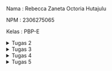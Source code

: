 Nama : Rebecca Zaneta Octoria Hutajulu

NPM : 2306275065

Kelas : PBP-E

<details> <summary>Tugas 2</summary>

# TUGAS 2

## 1. Implementasi Checklist Step-by-Step:

- **Buat Direktori Proyek**  
  Buat direktori proyek bernama `exotique` dan install dependencies termasuk Django.

- **Buat Proyek Django**  
  Jalankan perintah `django-admin startproject [nama_project]` untuk membuat proyek baru.

- **Buat Aplikasi**  
  Jalankan `python manage.py startapp main` untuk membuat aplikasi bernama `main`.

- **Konfigurasi Routing**  
  Di dalam direktori `main`, buat file `urls.py` dan tambahkan URL yang diinginkan.

- **Tambahkan Model**  
  Tambahkan model sesuai kebutuhan di `models.py` dan gunakan tipe data yang sesuai (seperti `CharField` atau `IntegerField`).

- **Migrasi Model**  
  Jalankan perintah `python manage.py makemigrations` dan `python manage.py migrate` untuk membuat dan menerapkan migrasi model.

- **Fungsi di `views.py`**  
  Buat fungsi di `views.py` yang mengembalikan template HTML yang menampilkan nama aplikasi serta nama dan kelas.

- **Hubungkan URL ke Views**  
  Buat routing di `urls.py` aplikasi `main` untuk menghubungkan URL dengan fungsi di `views.py`.

- **Deployment ke PWS**  

## 2. Bagan Alur Request dan Response Django

![Bagan](bagantugas2.png)


## 3. Fungsi Git dalam Pengembangan Perangkat Lunak

Git merupakan sistem kontrol yang berfungsi untuk melacak perubahan dalam kode utama selama pengembangan perangkat lunak.


## 4. Kenapa Django Cocok untuk Pemula?

- **Struktur Terorganisir**: Django mempunyai struktur yang terorganisir dan jelas, sehingga pemula bisa mudah memahami alur pengembangan aplikasi

- **Framework Lengkap**: Django menyediakan framework yang lengkap, sehingga pemula tidak harus membangun semuanya dari awal.

## 5. Alasan Model di Django Disebut ORM

Pada Django, model disebut sebagai **ORM (Object-Relational Mapping)** karena menyediakan lapisan abstraksi yang menghubungkan objek Python dengan tabel di database relasional. Ini memungkinkan pengguna berinteraksi dengan database menggunakan kode Python tanpa perlu menulis SQL secara manual.

---

</details> <details> <summary>Tugas 3</summary>

# TUGAS 3

## 1. Pentingnya Data Delivery

Data delivery diperlukan untuk memastikan bahwa data dapat dikirimkan, diterima, dan diakses pengguna dan sistem lain. Hal ini membantu pengguna cepat membuat keputusan berdasarkan data dan menjadikan platform mudah dan cepat untuk digunakan. Data delivery juga membantu menjaga informasi tetap sinkron, menjaga data tetap sama, dan mendukung aktivitas utama seperti menganalisis, memeriksa, dan membiarkan orang atau sistem berbicara satu sama lain.


## 2. JSON vs XML

- **JSON** lebih sederhana, ringan, dan mudah ditangani dibanding XML, dengan sintaks lebih ringkas, ukuran lebih kecil, dan lebih cepat dipahami web. JSON populer karena kompatibel dengan JavaScript, mendukung tipe data modern, dan mudah digunakan di layanan web seperti REST
- **XML** digunakan untuk kasus khusus yang butuh pemeriksaan detail.


## 3. Fungsi Method `is_valid()` pada Form Django

Method `is_valid()` digunakan untuk memeriksa apakah data yang dimasukkan ke dalam form valid. Method ini mengembalikan `True` jika data valid dan `False` jika tidak. Method ini sangat penting untuk mengecek apakah data yang dimasukkan akurat dan aman sebelum digunakan/disimpan

## 4. Pentingnya `csrf_token` di Form Django

`csrf_token` digunakan untuk mencegah serangan **Cross-Site Request Forgery (CSRF)**, di mana penyerang dapat memaksa pengguna untuk melakukan tindakan tanpa izin. Token ini memverifikasi bahwa permintaan form berasal dari sumber yang valid, menjaga keamanan aplikasi.

## 5. Implementasi Checklist Step-by-Step

- Saya memulai dengan membuat folder `templates` dan mengisinya dengan base template.
- Mengonfigurasi `templates` di `settings.py`.
- Menambahkan UUID di `models.py` untuk ID yang lebih aman.
- Melakukan migrasi dengan `makemigrations` dan `migrate`.
- Membuat file `forms.py` dan mendefinisikan `ItemsEntryForm`.
- Menambahkan fungsi `create_item_entry` di `views.py` untuk menambahkan item secara otomatis ketika form disubmit.
- Mengubah fungsi `show_main` untuk menampilkan semua objek dari database di halaman utama.
- Membuat template `create_item_entry.html` dan menghubungkan URL di `urls.py`.
- Menambahkan fungsi `show_xml`, `show_json`, `show_xml_by_id`, dan `show_json_by_id` di `views.py`.
- Memperbarui `urls.py` dengan path untuk fungsi tersebut.

## 6. Screenshots
- XML Data  
  ![XML](xml.jpg)
- JSON Data  
  ![JSON](json.jpg)
- XML by ID  
  ![XML by ID](xmlid.jpg)
- JSON by ID  
  ![JSON by ID](jsonid.jpg)

---
</details> <details> <summary>Tugas 4</summary>

# TUGAS 4  

## 1. Perbedaan antara HttpResponseRedirect() dan redirect()
- HttpResponseRedirect(): Merupakan respon HTTP standar yang mengarahkan pengguna ke URL tertentu
- redirect(): Fungsi shortcut Django yang lebih fleksibel, bisa mengarahkan ke URL, nama view, atau bahkan objek, dan Django akan otomatis memprosesnya ke URL yang sesuai.

## 2. Jelaskan cara kerja penghubungan model Product dengan User!
Untuk menghubungkan model Product dengan User di Django, kita bisa menggunakan ForeignKey. Di models.py, tambahkan field `user = models.ForeignKey(User, on_delete=models.CASCADE)` pada class Product, yang menunjukkan bahwa setiap produk terkait dengan satu instance User. Dengan begitu, saat produk dibuat, kita bisa mengidentifikasi pengguna yang membuatnya dan mengelola produk tersebut melalui hubungan ini. Relasi ini mempermudah akses ke data yang terkait, seperti menampilkan produk yang dimiliki oleh seorang pengguna tertentu atau menentukan pengguna mana yang memiliki akses ke suatu produk.

## 3. Apa perbedaan antara authentication dan authorization, apakah yang dilakukan saat pengguna login? Jelaskan bagaimana Django mengimplementasikan kedua konsep tersebut.
- Authentication : proses memverifikasi identitas user, biasanya dengan memeriksa kecocokan antara username dan password. 
- Authorization : proses menentukan hak akses user setelah berhasil diautentikasi, yaitu apa saja yang boleh dan tidak boleh dilakukan dalam aplikasi. 
Ketika pengguna login, sistem akan memvalidasi kredensial mereka melalui proses authentication. Django menyediakan kedua konsep ini melalui sistem autentikasi bawaan yang mendukung mekanisme login, logout, dan manajemen sesi untuk authentication. Untuk authorization, Django menggunakan sistem izin (permissions), grup pengguna, serta decorator seperti @login_required untuk mengatur akses ke berbagai bagian aplikasi berdasarkan hak yang diberikan kepada pengguna.

## 4. Bagaimana Django mengingat pengguna yang telah login? Jelaskan kegunaan lain dari cookies dan apakah semua cookies aman digunakan?
Django mengingat pengguna yang sudah login melalui sistem sesi yang menggunakan cookies. Setelah login, Django membuat sesi unik dan menyimpan ID sesi dalam cookie di browser. Setiap kali pengguna mengakses server, cookie ini dikirim kembali untuk mengidentifikasi pengguna yang sudah login. Selain autentikasi, cookies juga digunakan untuk menyimpan preferensi, melacak aktivitas, dan mengelola konten. Namun, cookies bisa rentan terhadap serangan seperti XSS, sehingga penting untuk menggunakannya dengan aman menggunakan atribut seperti HttpOnly dan Secure serta menghindari menyimpan informasi sensitif.

## 5. Jelaskan bagaimana cara kamu mengimplementasikan checklist di atas secara step-by-step 
- Saya membuat halaman **register.html** dan **login.html** di `templates` (main) untuk menampilkan form registrasi dan login.
- Implementasikan form registrasi dengan mengimpor **UserCreationForm** dan **messages** di `views.py` untuk menampilkan pesan keberhasilan saat user dibuat.
- Buat fungsi **register** di `views.py` untuk merender halaman registrasi (`register.html`).
- Buat fungsi login dengan mengimpor **authenticate** dan **login**, serta buat fungsi **login_user** untuk merender halaman login (`login.html`).
- Tambahkan fungsi **logout_user** di `views.py`, menggunakan **logout**, untuk mengarahkan user kembali ke halaman login setelah logout, menambahkan tombol **logout** di `main.html` yang memanggil fungsi **logout_user** untuk logout user.
- Menggunakan **@login_required** pada fungsi **show_main** agar user harus login sebelum mengakses halaman utama.
- Konfigurasi semua fungsi di **urls.py** dengan menambahkannya ke dalam **urlpatterns** untuk mengaktifkan fungsi-fungsi tersebut.
- Mengatur **cookie** saat fungsi **login_user** dijalankan dan hapus cookie saat user logout untuk melacak kapan user terakhir login.
- Tampilkan informasi login terakhir di halaman **show_main** dan render di **main.html**.
- Menghubungkan model **Product** dengan **User** di `models.py` menggunakan **ForeignKey**, dengan mengimpor model **User**.
- Modifikasi fungsi **create_item_entry** di `views.py` untuk mengaitkan item dengan user yang login sebelum menyimpannya ke database.
- Memfilter produk yang ditampilkan di **show_main** berdasarkan user yang sedang login.
- Mengimpor **os**, dan sesuaikan variabel **DEBUG** di `settings.py` 

</details> <details> <summary>Tugas 5</summary>

# TUGAS 5

## 1. Urutan Prioritas Pengambilan CSS Selector

Urutan prioritas pengambilan CSS selector ditentukan oleh **specificity (spesifisitas)** sebagai berikut:

1. **Inline styles** (di atribut `style` HTML) memiliki prioritas tertinggi.
2. **ID selector** (`#id`) memiliki prioritas lebih tinggi dibanding lainnya.
3. **Class, attribute, dan pseudo-class selectors** (`.class`, `[attr]`, `:hover`, dll.) berada di bawah ID selector.
4. **Element dan pseudo-element selectors** (`div`, `h1`, `::before`, dll.) memiliki prioritas paling rendah.
5. Jika spesifisitas sama, urutan deklarasi (posisi di CSS) menentukan prioritas, di mana yang terakhir ditulis akan diprioritaskan.

## 2. Pentingnya Responsive Design dalam Pengembangan Aplikasi Web

**Responsive design** penting karena memastikan tampilan dan fungsi aplikasi web dapat diakses dengan baik di semua perangkat (desktop, tablet, ponsel). Hal ini memungkinkan pengguna menikmati konten secara optimal tanpa harus memperbesar (zoom-in) atau mengecilkan (zoom-out) tampilan secara berlebihan.

**Contoh aplikasi yang sudah menerapkan responsive design**:
- Spotify
- WhatsApp
- Line

**Contoh aplikasi yang belum menerapkan responsive design**:
- SIAK-NG

## 3. Perbedaan Antara Margin, Border, dan Padding

- **Margin**: Ruang kosong di luar elemen, mengatur jarak antara elemen satu dengan yang lain. 
 
- **Border**: Garis yang mengelilingi elemen, berada di antara margin dan padding.

- **Padding**: Ruang di dalam elemen, mengatur jarak antara konten elemen dan tepi elemen (border).


## 4. Konsep Flexbox dan Grid Layout

- **Flexbox (Flexible Box Layout)**:
  Flexbox dirancang untuk tata letak satu dimensi, baik secara horizontal maupun vertikal. Elemen di dalam **flex container** dapat diatur agar beradaptasi secara otomatis dengan ukuran kontainer, membuatnya ideal untuk tata letak dinamis seperti navbar atau card yang dapat diselaraskan, dipusatkan, atau dibagi ruangnya dengan mudah.

- **Grid Layout**:
  Grid Layout digunakan untuk tata letak dua dimensi, di mana elemen dapat diatur dalam baris dan kolom. Grid memungkinkan kontrol yang lebih presisi atas posisi elemen di dalam grid, membuatnya cocok untuk desain yang lebih kompleks, seperti dashboard atau layout halaman utama.

Kegunaan utama **Flexbox**  untuk tata letak yang fleksibel dan satu dimensi, sedangkan **Grid Layout** lebih cocok untuk tata letak dua dimensi yang lebih kompleks dan terstruktur.

## 5. Implementasi Checklist secara Step-by-Step

1. Menambahkan fungsi baru di **views.py** yaitu **edit_item** dan **delete_item**, yang masing-masing berfungsi untuk mengedit dan menghapus data produk yang sudah ada.
   
2. Mengintegrasikan path di **urls.py** pada app **main** untuk menghubungkan fungsi edit dan delete tersebut.

3. Membuat folder **static** untuk menyimpan file CSS dan gambar-gambar yang akan digunakan dalam aplikasi.

4. Melakukan perubahan pada **settings.py** agar dapat menggunakan **static files** yang sudah dibuat.

5. Mengubah **base.html** untuk menggunakan **Tailwind CSS**.

6. Membuat **navbar.html** yang digunakan di **main.html**, serta **navbar2.html** yang digunakan di **edit_item.html** dan **create_item_entry.html**. Selanjutnya, saya menyesuaikan tampilan HTML agar sesuai dengan kebutuhan.

7. Melakukan benchmarking terhadap website **Dolce & Gabbana** untuk mengedit bagian **main.html**.

8. Membuat **product_list.html** untuk menampilkan daftar produk yang sudah ditambahkan oleh pengguna, serta menambahkan tombol **edit** dan **delete** pada setiap produk.

9. Mengedit **login.html** dan **register.html** agar sesuai dengan preferensi tampilan yang diinginkan.

10. Mendesain keseluruhan aplikasi menggunakan **Tailwind CSS** dan mengedit **global.css** untuk mendefinisikan desain yang konsisten di seluruh aplikasi.
